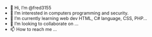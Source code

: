 - 👋 Hi, I’m @fred3155
- 👀 I’m interested in computers programming and security.
- 🌱 I’m currently learning web dev HTML, C# language, CSS, PHP...
- 💞️ I’m looking to collaborate on ...
- 📫 How to reach me ...

<!---
fred3155/fred3155 is a ✨ special ✨ repository because its `README.md` (this file) appears on your GitHub profile.
You can click the Preview link to take a look at your changes.
--->
